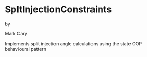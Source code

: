 # SpltInjectionConstraints

by

Mark Cary

Implements split injection angle calculations using the state OOP behavioural pattern

